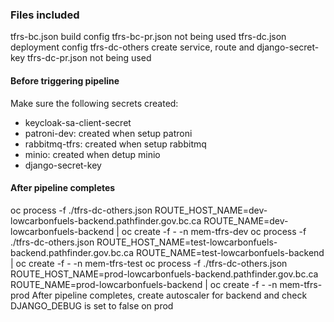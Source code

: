 ### Files included

tfrs-bc.json build config
tfrs-bc-pr.json not being used
tfrs-dc.json deployment config
tfrs-dc-others create service, route and django-secret-key
tfrs-dc-pr.json not being used

#### Before triggering pipeline

Make sure the following secrets created:
* keycloak-sa-client-secret
* patroni-dev: created when setup patroni
* rabbitmq-tfrs: created when setup rabbitmq
* minio: created when detup minio
* django-secret-key

#### After pipeline completes

oc process -f ./tfrs-dc-others.json ROUTE_HOST_NAME=dev-lowcarbonfuels-backend.pathfinder.gov.bc.ca ROUTE_NAME=dev-lowcarbonfuels-backend | oc create -f - -n mem-tfrs-dev
oc process -f ./tfrs-dc-others.json ROUTE_HOST_NAME=test-lowcarbonfuels-backend.pathfinder.gov.bc.ca ROUTE_NAME=test-lowcarbonfuels-backend | oc create -f - -n mem-tfrs-test
oc process -f ./tfrs-dc-others.json ROUTE_HOST_NAME=prod-lowcarbonfuels-backend.pathfinder.gov.bc.ca ROUTE_NAME=prod-lowcarbonfuels-backend | oc create -f - -n mem-tfrs-prod
After pipeline completes, create autoscaler for backend and check DJANGO_DEBUG is set to false on prod
